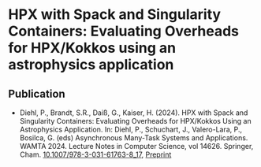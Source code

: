 # HPX with Spack and Singularity Containers: Evaluating Overheads for HPX/Kokkos using an astrophysics application

## Publication

* Diehl, P., Brandt, S.R., Daiß, G., Kaiser, H. (2024). HPX with Spack and Singularity Containers: Evaluating Overheads for HPX/Kokkos Using an Astrophysics Application. In: Diehl, P., Schuchart, J., Valero-Lara, P., Bosilca, G. (eds) Asynchronous Many-Task Systems and Applications. WAMTA 2024. Lecture Notes in Computer Science, vol 14626. Springer, Cham. [10.1007/978-3-031-61763-8_17](https://doi.org/10.1007/978-3-031-61763-8_17), [Preprint](https://arxiv.org/abs/2405.00016)
